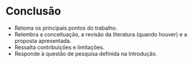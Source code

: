 # Conclusão

* Retoma os principais pontos do trabalho. 
* Relembra a conceituação, a revisão da literatura (quando houver) e a proposta apresentada. 
* Ressalta contribuições e limitações. 
* Responde à questão de pesquisa definida na Introdução.